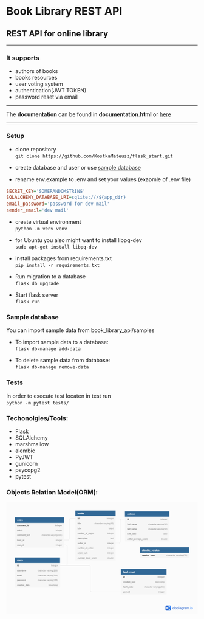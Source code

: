 # Book Library REST API

## REST API for online library 
---
### It supports
- authors of books 
- books resources
- user voting system 
- authentication(JWT TOKEN)
- password reset via email

---
The **documentation** can be found in **documentation.html** or [here](https://documenter.getpostman.com/view/17812835/UVknuwQM)

---

### Setup

- clone repository\
`git clone https://github.com/KostkaMateusz/flask_start.git`

- create database and user or use [sample database](#sample-database)

- rename env.example to .env and set your values (exapmle of .env file)
```ini
SECRET_KEY='SOMERANDOMSTRING'
SQLALCHEMY_DATABASE_URI=sqlite:///${app_dir}
email_password='password for dev mail'
sender_email='dev mail'
```

- create virtual environment\
`python -m venv venv`

- for Ubuntu you also might want to install libpq-dev\
`sudo apt-get install libpq-dev`

- install packages from requirements.txt\
`pip install -r requirements.txt`

- Run migration to a database\
`flask db upgrade`

- Start flask server\
`flask run` 


### Sample database
You can import sample data from book_library_api/samples
- To import sample data to a database:\
`flask db-manage add-data`

- To delete sample data from database:\
`flask db-manage remove-data`

### Tests
In order to execute test locaten in test run\
`python -m pytest tests/`

### Techonolgies/Tools:
- Flask
- SQLAlchemy
- marshmallow
- alembic
- PyJWT
- gunicorn
- psycopg2
- pytest

### Objects Relation Model(ORM):
![Objects Relation Model](/db_diagram.png "Objects Relation Model")